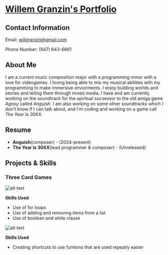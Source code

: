 # <ins>**Willem Granzin's Portfolio**</ins>
## Contact Information
Email: willgranzin@gmail.com

Phone Number: (847) 643-6661
## About Me
I am a current music composition major with a programming minor with a love for videogames.  I loving being able to mix my musical abilities with my programming to make immersive enviorments.  I enjoy building worlds and stories and telling them through mixed media.  I have and am currently working on the soundtrack for the spiritual sucsessor to the old amiga game *Agnoy* called *Anguish*.  I am also working on some other soundtracks which I don't know if I can talk about, and I'm coding and working on a game call *The Year Is 30XX*.
## Resume
* **Anguish**(composer) - (2024-present)
* **The Year Is 30XX**(lead programmer & composer) - (Unreleased)
## Projects & Skills
### Three Card Games
![alt text](https://github.com/WibblyWall/Willem-Granzin/blob/main/Game.PNG)

**Skills Used**
* Use of for loops
* Use of adding and removing items from a list
* Use of boolean and while clause
  
![alt text](https://github.com/WibblyWall/Willem-Granzin/blob/main/Utilities.PNG)

**Skills Used**
* Creating shortcuts to use funtions that are used repeatly easier
